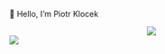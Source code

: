 👋 Hello, I’m Piotr Klocek


<div align="center">
  <img src="https://github-readme-stats.vercel.app/api/top-langs/?username=Pioter1290&layout=compact&theme=tokyonight&card_width=400" />
</div>
<a href="https://www.linkedin.com/in/piotr-klocek-574ab02bb/" target="_blank">
  <img src="https://img.shields.io/badge/LinkedIn-0077B5?style=for-the-badge&logo=linkedin&logoColor=white" />
</a>
